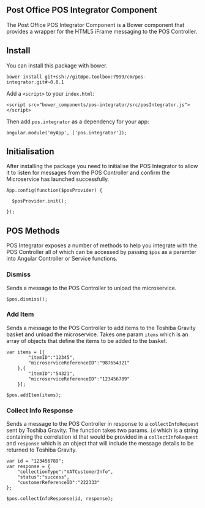 ## Post Office POS Integrator Component

The Post Office POS Integrator Component is a Bower component that provides a wrapper for the HTML5 iFrame messaging to the POS Controller.

## Install

You can install this package with bower.

```
bower install git+ssh://git@po.toolbox:7999/cm/pos-integrator.git#~0.0.1
```

Add a `<script>` to your `index.html`:



`<script src="bower_components/pos-integrator/src/posIntegrator.js"></script>
`


Then add `pos.integrator` as a dependency for your app:


```
angular.module('myApp', ['pos.integrator']);
```


## Initialisation

After installing the package you need to initialise the POS Integrator to allow it to listen for messages from the POS Controller and confirm the Microservice has launched successfully.

```
App.config(function($posProvider) {
  
  $posProvider.init();
  
});
```


## POS Methods

POS Integrator exposes a number of methods to help you integrate with the POS Controller all of which can be accessed by passing `$pos` as a paramter into Angular Controller or Service functions.


### Dismiss

Sends a message to the POS Controller to unload the microservice.

```
$pos.dismiss();
```


### Add Item

Sends a message to the POS Controller to add items to the Toshiba Gravity basket and unload the microservice. Takes one param `items` which is an array of objects that define the items to be added to the basket.

```
var items = [{
		"itemID":"12345",
        "microserviceReferenceID":"987654321"
	},{
		"itemID":"54321",
        "microserviceReferenceID":"123456789"
	}];
	
$pos.addItem(items);
```


### Collect Info Response

Sends a message to the POS Controller in response to a `collectInfoRequest` sent by Toshiba Gravity.  The function takes two params. `id` which is a string containing the correlation id that would be provided in a `collectInfoRequest` and `response` which is an object that will include the message details to be returned to Toshiba Gravity.

```
var id = "123456789";
var response = {
	"collectionType":"VATCustomerInfo",
    "status":"success",
    "customerReferenceID":"222333"
};
	
$pos.collectInfoResponse(id, response);
```